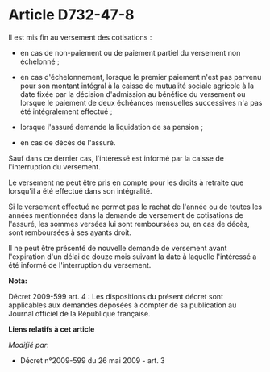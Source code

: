 # Article D732-47-8

Il est mis fin au versement des cotisations :

- en cas de non-paiement ou de paiement partiel du versement non échelonné ;

- en cas d'échelonnement, lorsque le premier paiement n'est pas parvenu pour son montant intégral à la caisse de mutualité
sociale agricole à la date fixée par la décision d'admission au bénéfice du versement ou lorsque le paiement de deux
échéances mensuelles successives n'a pas été intégralement effectué ;

- lorsque l'assuré demande la liquidation de sa pension ;

- en cas de décès de l'assuré.

Sauf dans ce dernier cas, l'intéressé est informé par la caisse de l'interruption du versement.

Le versement ne peut être pris en compte pour les droits à retraite que lorsqu'il a été effectué dans son intégralité. 

Si le versement effectué ne permet pas le rachat de l'année ou de toutes les années mentionnées dans la demande de versement
de cotisations de l'assuré, les sommes versées lui sont remboursées ou, en cas de décès, sont remboursées à ses ayants droit.

Il ne peut être présenté de nouvelle demande de versement avant l'expiration d'un délai de douze mois suivant la date à
laquelle l'intéressé a été informé de l'interruption du versement.

**Nota:**

Décret 2009-599 art. 4 : Les dispositions du présent décret sont applicables aux demandes déposées à compter de sa
publication au Journal officiel de la République française.

**Liens relatifs à cet article**

_Modifié par_:

  - Décret n°2009-599 du 26 mai 2009 - art. 3
